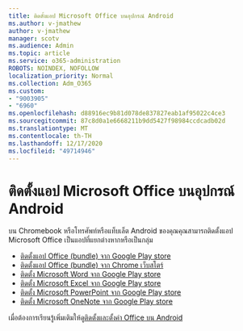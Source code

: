 ```yaml
---
title: ติดตั้งแอป Microsoft Office บนอุปกรณ์ Android
ms.author: v-jmathew
author: v-jmathew
manager: scotv
ms.audience: Admin
ms.topic: article
ms.service: o365-administration
ROBOTS: NOINDEX, NOFOLLOW
localization_priority: Normal
ms.collection: Adm_O365
ms.custom:
- "9003905"
- "6960"
ms.openlocfilehash: d88916ec9b81d078de837827eab1af95022c4ce3
ms.sourcegitcommit: 87c8d0a1e6668211b9dd5427f98984ccdcadb02d
ms.translationtype: MT
ms.contentlocale: th-TH
ms.lasthandoff: 12/17/2020
ms.locfileid: "49714946"
---
```

# <a name="install-microsoft-office-apps-on-an-android-device"></a>ติดตั้งแอป Microsoft Office บนอุปกรณ์ Android

บน Chromebook หรือโทรศัพท์หรือแท็บเล็ต Android ของคุณคุณสามารถติดตั้งแอป Microsoft Office เป็นแอปที่แยกต่างหากหรือเป็นกลุ่ม

- [ติดตั้งแอป Office (bundle) จาก Google Play store](https://go.microsoft.com/fwlink/?linkid=2137009)
- [ติดตั้งแอป Office (bundle) จาก Chrome เว็บสโตร์](https://go.microsoft.com/fwlink/?linkid=2137212)
- [ติดตั้ง Microsoft Word จาก Google Play store](https://go.microsoft.com/fwlink/?linkid=2136994)
- [ติดตั้ง Microsoft Excel จาก Google Play store](https://go.microsoft.com/fwlink/?linkid=2137120)
- [ติดตั้ง Microsoft PowerPoint จาก Google Play store](https://go.microsoft.com/fwlink/?linkid=2137121)
- [ติดตั้ง Microsoft OneNote จาก Google Play store](https://go.microsoft.com/fwlink/?linkid=2137211)

เมื่อต้องการเรียนรู้เพิ่มเติมให้ดู[ติดตั้งและตั้งค่า Office บน Android](https://go.microsoft.com/fwlink/?linkid=2135287)
